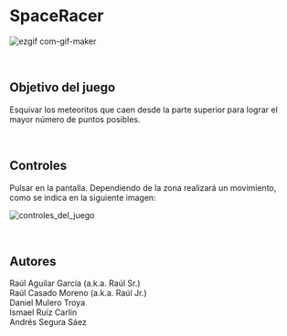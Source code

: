 # SpaceRacer

![ezgif com-gif-maker](https://user-images.githubusercontent.com/77344353/166147572-e4f6a27b-12d8-4537-afd1-5fc75d80bfe8.gif)

<br>

## Objetivo del juego

Esquivar los meteoritos que caen desde la parte superior para lograr el mayor número de puntos posibles.

<br>

## Controles

Pulsar en la pantalla. Dependiendo de la zona realizará un movimiento, como se indica en la siguiente imagen:
<br>

![controles_del_juego](https://user-images.githubusercontent.com/77344353/166146133-3a75c1b1-fed9-42d3-b525-0b76d3a6ff64.png)

<br>

## Autores

Raúl Aguilar García (a.k.a. Raúl Sr.) <br>
Raúl Casado Moreno (a.k.a. Raúl Jr.) <br>
Daniel Mulero Troya <br>
Ismael Ruíz Carlín <br>
Andrés Segura Sáez
